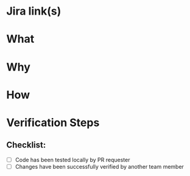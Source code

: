 # Jira link(s)



# What



# Why




# How



# Verification Steps



## Checklist:

- [ ] Code has been tested locally by PR requester
- [ ] Changes have been successfully verified by another team member
